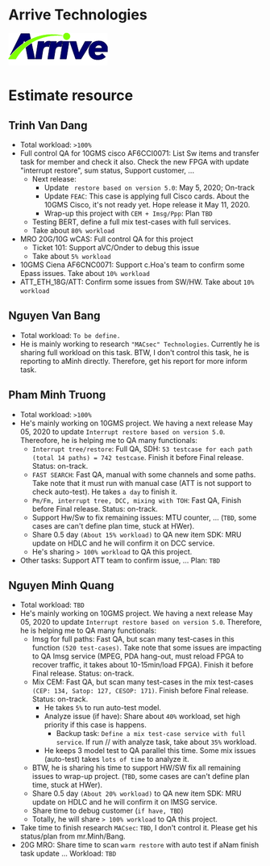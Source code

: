 # Arrive Technologies

[![Arrive](https://raw.githubusercontent.com/dangtv271202/atvn/master/ArriveTechLogoBlue.png)](https://www.arrivetechnologies.com)


# Estimate resource

## Trinh Van Dang

* Total workload: ```>100%```
* Full control QA for 10GMS cisco AF6CCI0071: List Sw items and transfer task for member and check it also. Check the new FPGA with update "interrupt restore", sum status, Support customer, ...
  - Next release:
    + Update ``` restore based on version 5.0```: May 5, 2020; On-track
    + Update ```FEAC```: This case is applying full Cisco cards. About the 10GMS Cisco, it's not ready yet. Hope release it May 11, 2020.
    + Wrap-up this project with ```CEM + Imsg/Ppp```: Plan ```TBD```
  - Testing BERT, define a full mix test-cases with full services.
  - Take about ```80% workload```
* MRO 20G/10G wCAS: Full control QA for this project
	- Ticket 101: Support aVC/Onder to debug this issue
	- Take about ```5% workload```
* 10GMS Ciena AF6CNC0071: Support c.Hoa's team to confirm some Epass issues. Take about ```10% workload```
* ATT_ETH_18G/ATT: Confirm some issues from SW/HW. Take about ```10% workload```

## Nguyen Van Bang

* Total workload: ```To be define.```
* He is mainly working to research ```"MACsec" Technologies```. Currently he is sharing full workload on this task. BTW, I don't control this task, he is reporting to aMinh directly. Therefore, get his report for more inform task.

## Pham Minh Truong

* Total workload: ```>100%```
* He's mainly working on 10GMS project. We having a next release May 05, 2020 to update ```Interrupt restore based on version 5.0```. Thereofore, he is helping me to QA many functionals:
  - ```Interrupt tree/restore```: Full QA, SDH: ```53 testcase for each path (total 14 paths) = 742 testcase```. Finish it before Final release. Status: on-track.
  - ```FAST SEARCH```: Fast QA, manual with some channels and some paths. Take note that it must run with manual case (ATT is not support to check auto-test). He takes ```a day``` to finish it.
  - ```Pm/Fm, interrupt tree, DCC, mixing with TOH```: Fast QA, Finish before Final release. Status: on-track.
  - Support Hw/Sw to fix remaining issues: MTU counter, ... (```TBD```, some cases are can't define plan time, stuck at HWer).
  - Share 0.5 day ```(About 15% workload)``` to QA new item SDK: MRU update on HDLC and he will confirm it on DCC service.
  - He's sharing ```> 100% workload``` to QA this project.
* Other tasks: Support ATT team to confirm issue, ... Plan: ```TBD```

## Nguyen Minh Quang

* Total workload: ```TBD```
* He's mainly working on 10GMS project. We having a next release May 05, 2020 to update ```Interrupt restore based on version 5.0```. Therefore, he is helping me to QA many functionals:
  - Imsg for full paths: Fast QA, but scan many test-cases in this function ```(520 test-cases)```. Take note that some issues are impacting to QA Imsg service (MPEG, PDA hang-out, must reload FPGA to recover traffic, it takes about 10-15min/load FPGA). Finish it before Final release. Status: on-track.
  - Mix CEM: Fast QA, but scan many test-cases in the mix test-cases ```(CEP: 134, Satop: 127, CESOP: 171)```. Finish before Final release. Status: on-track.
    + He takes ```5%``` to run auto-test model.
    + Analyze issue (if have): Share about ```40%``` workload, set high priority if this case is happens.
      + Backup task: ```Define a mix test-case service with full service```. If run // with analyze task, take about ```35%``` workload.
    + He keeps 3 model test to QA parallel this time. Some mix issues (auto-test) takes ```lots of time``` to analyze it.
  - BTW, he is sharing his time to support HW/SW fix all remaining issues to wrap-up project. (```TBD```, some cases are can't define plan time, stuck at HWer).
  - Share 0.5 day ```(About 20% workload)``` to QA new item SDK: MRU update on HDLC and he will confirm it on IMSG service.
  - Share time to debug customer (```if have, TBD```)
  - Totally, he will share ```> 100% workload``` to QA this project.
* Take time to finish research ```MACsec```: ```TBD```, I don't control it. Please get his status/plan from mr.Minh/Bang.
* 20G MRO: Share time to scan ```warm restore``` with auto test if aNam finish task update ... Workload: ```TBD```
